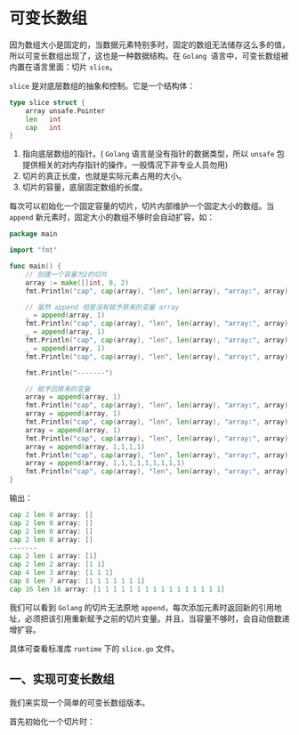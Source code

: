 # 可变长数组

因为数组大小是固定的，当数据元素特别多时，固定的数组无法储存这么多的值，所以可变长数组出现了，这也是一种数据结构。在 `Golang `语言中，可变长数组被内置在语言里面：切片 `slice`。

`slice` 是对底层数组的抽象和控制。它是一个结构体：

````go
type slice struct {
	array unsafe.Pointer
	len   int
	cap   int
}
````

1. 指向底层数组的指针。( `Golang` 语言是没有指针的数据类型，所以 `unsafe` 包提供相关的对内存指针的操作，一般情况下非专业人员勿用)
2. 切片的真正长度，也就是实际元素占用的大小。
3. 切片的容量，底层固定数组的长度。

每次可以初始化一个固定容量的切片，切片内部维护一个固定大小的数组。当 `append` 新元素时，固定大小的数组不够时会自动扩容，如：

```go
package main

import "fmt"

func main() {
	// 创建一个容量为2的切片
	array := make([]int, 0, 2)
	fmt.Println("cap", cap(array), "len", len(array), "array:", array)

	// 虽然 append 但是没有赋予原来的变量 array
	_ = append(array, 1)
	fmt.Println("cap", cap(array), "len", len(array), "array:", array)
	_ = append(array, 1)
	fmt.Println("cap", cap(array), "len", len(array), "array:", array)
	_ = append(array, 1)
	fmt.Println("cap", cap(array), "len", len(array), "array:", array)

	fmt.Println("-------")

	// 赋予回原来的变量
	array = append(array, 1)
	fmt.Println("cap", cap(array), "len", len(array), "array:", array)
	array = append(array, 1)
	fmt.Println("cap", cap(array), "len", len(array), "array:", array)
	array = append(array, 1)
	fmt.Println("cap", cap(array), "len", len(array), "array:", array)
	array = append(array, 1,1,1,1)
	fmt.Println("cap", cap(array), "len", len(array), "array:", array)
	array = append(array, 1,1,1,1,1,1,1,1,1)
	fmt.Println("cap", cap(array), "len", len(array), "array:", array)
}
```

输出：

```go
cap 2 len 0 array: []
cap 2 len 0 array: []
cap 2 len 0 array: []
cap 2 len 0 array: []
-------
cap 2 len 1 array: [1]
cap 2 len 2 array: [1 1]
cap 4 len 3 array: [1 1 1]
cap 8 len 7 array: [1 1 1 1 1 1 1]
cap 16 len 16 array: [1 1 1 1 1 1 1 1 1 1 1 1 1 1 1 1]
```

我们可以看到 `Golang` 的切片无法原地 `append`，每次添加元素时返回新的引用地址，必须把该引用重新赋予之前的切片变量。并且，当容量不够时，会自动倍数递增扩容。

具体可查看标准库 `runtime` 下的 `slice.go` 文件。

## 一、实现可变长数组

我们来实现一个简单的可变长数组版本。

首先初始化一个切片时：